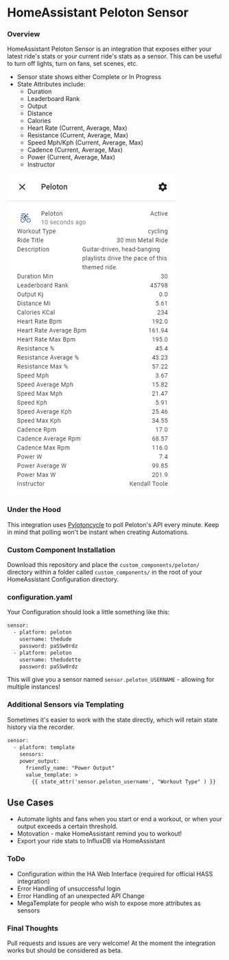 # HomeAssistant Peloton Sensor

### Overview
HomeAssistant Peloton Sensor is an integration that exposes either your latest ride's stats or your current ride's stats as a sensor. This can be useful to turn off lights, turn on fans, set scenes, etc. 
- Sensor state shows either Complete or In Progress
- State Attributes include:
  - Duration
  - Leaderboard Rank
  - Output
  - Distance
  - Calories
  - Heart Rate (Current, Average, Max)
  - Resistance (Current, Average, Max)
  - Speed Mph/Kph (Current, Average, Max)
  - Cadence (Current, Average, Max)
  - Power (Current, Average, Max)
  - Instructor
  
![Preview](assets/entity-preview.png)

### Under the Hood
This integration uses [Pylotoncycle](https://pypi.org/project/pylotoncycle/) to poll Peloton's API every minute. Keep in mind that polling won't be instant when creating Automations. 

### Custom Component Installation
Download this repository and place the `custom_components/peloton/` directory within a folder called `custom_components/` in the root of your HomeAssistant Configuration directory.

### configuration.yaml
Your Configuration should look a little something like this:

```
sensor:
  - platform: peloton
    username: thedude
    password: paSSw0rdz
  - platform: peloton
    username: thedudette
    password: paSSw0rdz
```

This will give you a sensor named `sensor.peloton_USERNAME` - allowing for multiple instances!

### Additional Sensors via Templating
Sometimes it's easier to work with the state directly, which will retain state history via the recorder. 
```
sensor:
  - platform: template
    sensors:
    power_output:
      friendly_name: "Power Output"
      value_template: >
        {{ state_attr('sensor.peloton_username', "Workout Type" ) }}
```

## Use Cases
- Automate lights and fans when you start or end a workout, or when your output exceeds a certain threshold. 
- Motovation - make HomeAssistant remind you to workout!
- Export your ride stats to InfluxDB via HomeAssistant

### ToDo
* Configuration within the HA Web Interface (required for official HASS integration)
* Error Handling of unsuccessful login
* Error Handling of an unexpected API Change
* MegaTemplate for people who wish to expose more attributes as sensors

### Final Thoughts
Pull requests and issues are very welcome! At the moment the integration works but should be considered as beta. 
